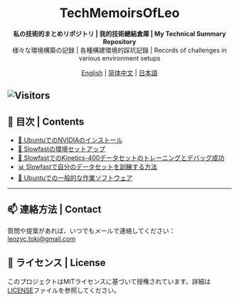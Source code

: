 <h1 align="center">TechMemoirsOfLeo</h1>

<p align="center">
    <strong>私の技術的まとめリポジトリ | 我的技術總結倉庫 | My Technical Summary Repository</strong>
    <br>
    様々な環境構築の記録 | 各種構建環境的踩坑記錄 | Records of challenges in various environment setups
</p>

<p align="center">
    <a href="/English/README.en.md">English</a> |
    <a href="README.md">简体中文</a> |
    <a href="/Japanese/README.ja.md">日本語</a>
</p>

![Visitors](https://api.visitorbadge.io/api/visitors?path=https%3A%2F%2Fgithub.com%2FLeozyc-waseda%2FTechMemoirsOfLeo&label=VISITORS&countColor=%23263759)
---

## 📝 目次 | Contents

- [🐧 UbuntuでのNVIDIAのインストール](https://github.com/Leozyc-waseda/TechMemoirsOfLeo/blob/main/Ubuntu_NVIDIA_CUDA_INSTALL.md)
- [🚀 Slowfastの環境セットアップ](https://github.com/Leozyc-waseda/TechMemoirsOfLeo/blob/main/slowfast_install_2023_leo.md)
- [🎥 SlowfastでのKinetics-400データセットのトレーニングとデバッグ成功](./Slowfast_kinetics-400.md)
- [📊 Slowfastで自分のデータセットを訓練する方法](./Train_your_ownDataset_Slowfast.md) 
- [💼 Ubuntuでの一般的な作業ソフトウェア](./Ubuntu_Remote_Software.md) 

---

## 📫 連絡方法 | Contact
質問や提案があれば、いつでもメールで連絡してください：[leozyc.toki@gmail.com](mailto:leozyc.toki@gmail.com)

## 📜 ライセンス | License
このプロジェクトはMITライセンスに基づいて授権されています。詳細は[LICENSE](LICENSE)ファイルを参照してください。
